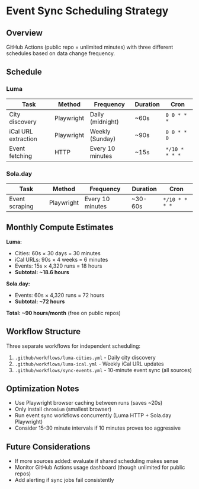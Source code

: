 # Event Sync Scheduling Strategy

## Overview

GitHub Actions (public repo = unlimited minutes) with three different schedules based on data change frequency.

## Schedule

### Luma

| Task | Method | Frequency | Duration | Cron |
|------|--------|-----------|----------|------|
| City discovery | Playwright | Daily (midnight) | ~60s | `0 0 * * *` |
| iCal URL extraction | Playwright | Weekly (Sunday) | ~90s | `0 0 * * 0` |
| Event fetching | HTTP | Every 10 minutes | ~15s | `*/10 * * * *` |

### Sola.day

| Task | Method | Frequency | Duration | Cron |
|------|--------|-----------|----------|------|
| Event scraping | Playwright | Every 10 minutes | ~30-60s | `*/10 * * * *` |

## Monthly Compute Estimates

**Luma:**
- Cities: 60s × 30 days = 30 minutes
- iCal URLs: 90s × 4 weeks = 6 minutes
- Events: 15s × 4,320 runs = 18 hours
- **Subtotal: ~18.6 hours**

**Sola.day:**
- Events: 60s × 4,320 runs = 72 hours
- **Subtotal: ~72 hours**

**Total: ~90 hours/month** (free on public repos)

## Workflow Structure

Three separate workflows for independent scheduling:

1. `.github/workflows/luma-cities.yml` - Daily city discovery
2. `.github/workflows/luma-ical.yml` - Weekly iCal URL updates
3. `.github/workflows/sync-events.yml` - 10-minute event sync (all sources)

## Optimization Notes

- Use Playwright browser caching between runs (saves ~20s)
- Only install `chromium` (smallest browser)
- Run event sync workflows concurrently (Luma HTTP + Sola.day Playwright)
- Consider 15-30 minute intervals if 10 minutes proves too aggressive

## Future Considerations

- If more sources added: evaluate if shared scheduling makes sense
- Monitor GitHub Actions usage dashboard (though unlimited for public repos)
- Add alerting if sync jobs fail consistently
